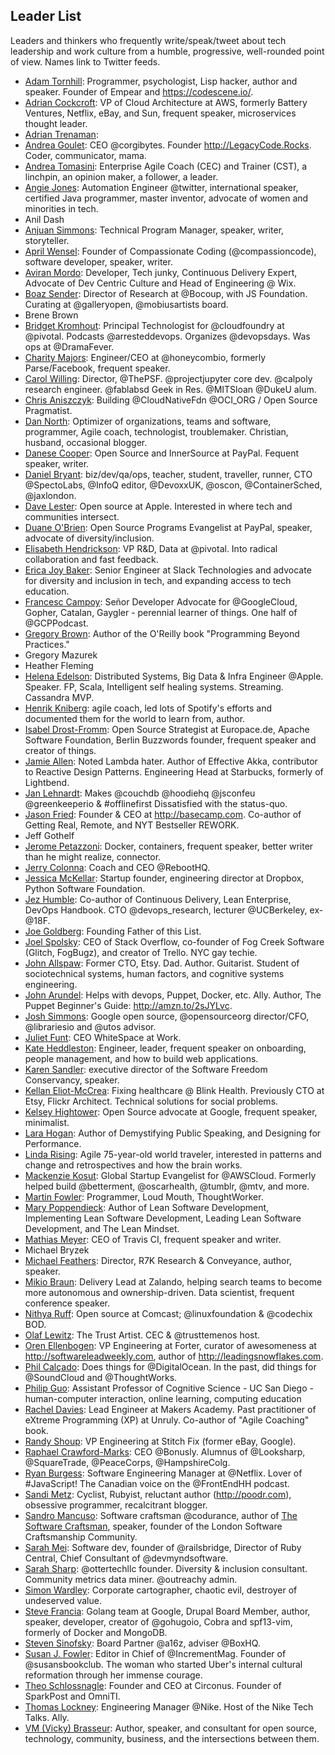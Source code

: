 ## Leader List

Leaders and thinkers who frequently write/speak/tweet about tech leadership and work culture from a humble, progressive, well-rounded point of view. Names link to Twitter feeds.

- [Adam Tornhill](https://twitter.com/AdamTornhill): Programmer, psychologist, Lisp hacker, author and speaker. Founder of Empear and https://codescene.io/.
- [Adrian Cockcroft](https://twitter.com/adrianco): VP of Cloud Architecture at AWS, formerly Battery Ventures, Netflix, eBay, and Sun, frequent speaker, microservices thought leader.
- [Adrian Trenaman](): 
- [Andrea Goulet](https://twitter.com/andreagoulet): CEO @corgibytes. Founder http://LegacyCode.Rocks. Coder, communicator, mama.
- [Andrea Tomasini](https://twitter.com/tumma72): Enterprise Agile Coach (CEC) and Trainer (CST), a linchpin, an opinion maker, a follower, a leader.
- [Angie Jones](https://twitter.com/techgirl1908): Automation Engineer @twitter, international speaker, certified Java programmer, master inventor, advocate of women and minorities in tech.
- Anil Dash
- [Anjuan Simmons](https://twitter.com/anjuan): Technical Program Manager, speaker, writer, storyteller.
- [April Wensel](https://twitter.com/aprilwensel): Founder of Compassionate Coding (@compassioncode), software developer, speaker, writer.
- [Aviran Mordo](https://twitter.com/aviranm): Developer, Tech junky, Continuous Delivery Expert, Advocate of Dev Centric Culture and Head of Engineering @ Wix.
- [Boaz Sender](https://twitter.com/BoazSender): Director of Research at @Bocoup, with JS Foundation. Curating at @galleryopen, @mobiusartists board.
- Brene Brown
- [Bridget Kromhout](https://twitter.com/bridgetkromhout): Principal Technologist for @cloudfoundry at @pivotal. Podcasts @arresteddevops. Organizes @devopsdays. Was ops at @DramaFever.
- [Charity Majors](https://twitter.com/mipsytipsy): Engineer/CEO at @honeycombio, formerly Parse/Facebook, frequent speaker.
- [Carol Willing](https://twitter.com/WillingCarol): Director, @ThePSF. @projectjupyter core dev. @calpoly research engineer. @fablabsd Geek in Res. @MITSloan @DukeU alum.
- [Chris Aniszczyk](https://twitter.com/cra): Building @CloudNativeFdn @OCI_ORG / Open Source Pragmatist.
- [Dan North](https://twitter.com/tastapod): Optimizer of organizations, teams and software, programmer, Agile coach, technologist, troublemaker. Christian, husband, occasional blogger.
- [Danese Cooper](https://twitter.com/DivaDanese): Open Source and InnerSource at PayPal. Fequent speaker, writer.
- [Daniel Bryant](https://twitter.com/danielbryantuk): biz/dev/qa/ops, teacher, student, traveller, runner, CTO @SpectoLabs, @InfoQ editor, @DevoxxUK, @oscon, @ContainerSched, @jaxlondon.
- [Dave Lester](https://twitter.com/davelester): Open source at Apple. Interested in where tech and communities intersect.
- [Duane O'Brien](https://twitter.com/DuaneOBrien): Open Source Programs Evangelist at PayPal, speaker, advocate of diversity/inclusion.
- [Elisabeth Hendrickson](https://twitter.com/testobsessed): VP R&D, Data at @pivotal. Into radical collaboration and fast feedback.
- [Erica Joy Baker](https://twitter.com/EricaJoy): Senior Engineer at Slack Technologies and advocate for diversity and inclusion in tech, and expanding access to tech education.
- [Francesc Campoy](https://twitter.com/francesc): Señor Developer Advocate for @GoogleCloud, Gopher, Catalan, Gaygler - perennial learner of things. One half of @GCPPodcast.
- [Gregory Brown](https://twitter.com/practicingdev): Author of the O'Reilly book "Programming Beyond Practices."
- Gregory Mazurek
- Heather Fleming
- [Helena Edelson](https://twitter.com/helenaedelson): Distributed Systems, Big Data & Infra Engineer @Apple. Speaker. FP, Scala, Intelligent self healing systems. Streaming. Cassandra MVP.
- [Henrik Kniberg](https://twitter.com/henrikkniberg): agile coach, led lots of Spotify's efforts and documented them for the world to learn from, author.
- [Isabel Drost-Fromm](https://twitter.com/MaineC): Open Source Strategist at Europace.de, Apache Software Foundation, Berlin Buzzwords founder, frequent speaker and creator of things.
- [Jamie Allen](https://twitter.com/jamie_allen): Noted Lambda hater. Author of Effective Akka, contributor to Reactive Design Patterns. Engineering Head at Starbucks, formerly of Lightbend.
- [Jan Lehnardt](https://twitter.com/janl): Makes @couchdb @hoodiehq @jsconfeu @greenkeeperio & #offlinefirst Dissatisfied with the status-quo.
- [Jason Fried](https://twitter.com/jasonfried): Founder & CEO at http://basecamp.com. Co-author of Getting Real, Remote, and NYT Bestseller REWORK.
- Jeff Gothelf
- [Jerome Petazzoni](https://twitter.com/jpetazzo): Docker, containers, frequent speaker, better writer than he might realize, connector.
- [Jerry Colonna](https://twitter.com/jerrycolonna): Coach and CEO @RebootHQ.
- [Jessica McKellar](https://twitter.com/jessicamckellar): Startup founder, engineering director at Dropbox, Python Software Foundation.
- [Jez Humble](https://twitter.com/jezhumble): Co-author of Continuous Delivery, Lean Enterprise, DevOps Handbook. CTO @devops_research, lecturer @UCBerkeley, ex- @18F.
- [Joe Goldberg](https://twitter.com/bostonsteamer): Founding Father of this List.
- [Joel Spolsky](https://twitter.com/spolsky): CEO of Stack Overflow, co-founder of Fog Creek Software (Glitch, FogBugz), and creator of Trello. NYC gay techie.
- [John Allspaw](https://twitter.com/allspaw): Former CTO, Etsy. Dad. Author. Guitarist. Student of sociotechnical systems, human factors, and cognitive systems engineering.
- [John Arundel](https://twitter.com/bitfield): Helps with devops, Puppet, Docker, etc. Ally. Author, The Puppet Beginner's Guide: http://amzn.to/2sJYLvc.
- [Josh Simmons](https://twitter.com/joshsimmons): Google open source, @opensourceorg director/CFO, @librariesio and @utos advisor.
- [Juliet Funt](https://twitter.com/whitespaceatwrk): CEO WhiteSpace at Work.
- [Kate Heddleston](https://twitter.com/heddle317): Engineer, leader, frequent speaker on onboarding, people management, and how to build web applications.
- [Karen Sandler](https://twitter.com/o0karen0o): executive director of the Software Freedom Conservancy, speaker.
- [Kellan Eliot-McCrea](https://twitter.com/kellan): Fixing healthcare @ Blink Health. Previously CTO at Etsy, Flickr Architect. Technical solutions for social problems.
- [Kelsey Hightower](https://twitter.com/kelseyhightower): Open Source advocate at Google, frequent speaker, minimalist.
- [Lara Hogan](https://twitter.com/lara_hogan): Author of Demystifying Public Speaking, and Designing for Performance.
- [Linda Rising](https://twitter.com/RisingLinda): Agile 75-year-old world traveler, interested in patterns and change and retrospectives and how the brain works.
- [Mackenzie Kosut](https://twitter.com/mkosut): Global Startup Evangelist for @AWSCloud. Formerly helped build @betterment, @oscarhealth, @tumblr, @mtv, and more.
- [Martin Fowler](https://twitter.com/martinfowler): Programmer, Loud Mouth, ThoughtWorker.
- [Mary Poppendieck](https://twitter.com/mpoppendieck): Author of Lean Software Development, Implementing Lean Software Development, Leading Lean Software Development, and The Lean Mindset.
- [Mathias Meyer](https://twitter.com/roidrage): CEO of Travis CI, frequent speaker and writer.
- Michael Bryzek
- [Michael Feathers](https://twitter.com/mfeathers): Director, R7K Research & Conveyance, author, speaker.
- [Mikio Braun](https://twitter.com/mikiobraun): Delivery Lead at Zalando, helping search teams to become more autonomous and ownership-driven. Data scientist, frequent conference speaker. 
- [Nithya Ruff](https://twitter.com/nithyaruff): Open source at Comcast; @linuxfoundation & @codechix BOD.
- [Olaf Lewitz](https://twitter.com/OlafLewitz): The Trust Artist. CEC & @trusttemenos host.
- [Oren Ellenbogen](https://twitter.com/orenellenbogen): VP Engineering at Forter, curator of awesomeness at http://softwareleadweekly.com, author of http://leadingsnowflakes.com.
- [Phil Calçado](https://twitter.com/pcalcado): Does things for @DigitalOcean. In the past, did things for @SoundCloud and @ThoughtWorks.
- [Philip Guo](https://twitter.com/pgbovine): Assistant Professor of Cognitive Science - UC San Diego - human-computer interaction, online learning, computing education 
- [Rachel Davies](https://twitter.com/rachelcdavies): Lead Engineer at Makers Academy. Past practitioner of eXtreme Programming (XP) at Unruly. Co-author of "Agile Coaching" book.
- [Randy Shoup](https://twitter.com/randyshoup): VP Engineering at Stitch Fix (former eBay, Google).
- [Raphael Crawford-Marks](https://twitter.com/raphaelcm): CEO @Bonusly. Alumnus of @Looksharp, @SquareTrade, @PeaceCorps, @HampshireColg.
- [Ryan Burgess](https://twitter.com/burgessdryan): Software Engineering Manager at @Netflix. Lover of #JavaScript! The Canadian voice on the @FrontEndHH podcast.
- [Sandi Metz](https://twitter.com/sandimetz): Cyclist, Rubyist, reluctant author (http://poodr.com), obsessive programmer, recalcitrant blogger.
- [Sandro Mancuso](https://twitter.com/sandromancuso): Software craftsman @codurance, author of [The Software Craftsman](http://goo.gl/b9EymU), speaker, founder of the London Software Craftsmanship Community.
- [Sarah Mei](https://twitter.com/sarahmei): Software dev, founder of @railsbridge, Director of Ruby Central, Chief Consultant of @devmyndsoftware.
- [Sarah Sharp](https://twitter.com/sarahsharp): @ottertechllc founder. Diversity & inclusion consultant. Community metrics data miner. @outreachy admin.
- [Simon Wardley](https://twitter.com/swardley): Corporate cartographer, chaotic evil, destroyer of undeserved value.
- [Steve Francia](https://twitter.com/spf13): Golang team at Google, Drupal Board Member, author, speaker, developer, creator of @gohugoio, Cobra and spf13-vim, formerly of Docker and MongoDB.
- [Steven Sinofsky](https://twitter.com/stevesi): Board Partner @a16z, adviser @BoxHQ.
- [Susan J. Fowler](https://twitter.com/susanthesquark): Editor in Chief of @IncrementMag. Founder of @susansbookclub. The woman who started Uber's internal cultural reformation through her immense courage. 
- [Theo Schlossnagle](https://twitter.com/postwait): Founder and CEO at Circonus. Founder of SparkPost and OmniTI.
- [Thomas Lockney](https://twitter.com/tlockney): Engineering Manager @Nike. Host of the Nike Tech Talks. Ally.
- [VM (Vicky) Brasseur](https://twitter.com/vmbrasseur): Author, speaker, and consultant for open source, technology, community, business, and the intersections between them.
